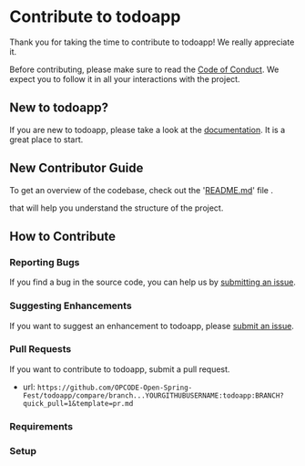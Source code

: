 # Contribute to todoapp

Thank you for taking the time to contribute to todoapp! We really appreciate it. 

Before contributing, please make sure to read the [Code of Conduct](../../CODE_OF_CONDUCT.md). We expect you to follow it in all your interactions with the project.

## New to todoapp?

If you are new to todoapp, please take a look at the [documentation](./Project_Tour.md). It is a great place to start.

## New Contributor Guide

To get an overview of the codebase, check out the '[README.md](/README.md)' file .

that will help you understand the structure of the project.

## How to Contribute

### Reporting Bugs

If you find a bug in the source code, you can help us by [submitting an issue](../ISSUE_TEMPLATE/bug_report.yaml).

### Suggesting Enhancements

If you want to suggest an enhancement to todoapp, please [submit an issue](../ISSUE_TEMPLATE/feature_request.yaml).

### Pull Requests

If you want to contribute to todoapp, submit a pull request.

- url: `https://github.com/OPCODE-Open-Spring-Fest/todoapp/compare/branch...YOURGITHUBUSERNAME:todoapp:BRANCH?quick_pull=1&template=pr.md`
  
### Requirements


### Setup

